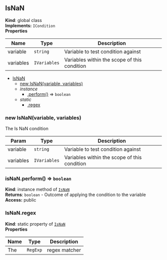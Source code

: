 <a name="IsNaN"></a>
## IsNaN
**Kind**: global class  
**Implements:** <code>ICondition</code>  
**Properties**

| Name | Type | Description |
| --- | --- | --- |
| variable | <code>string</code> | Variable to test condition against |
| variables | <code>IVariables</code> | Variables within the scope of this condition |


* [IsNaN](#IsNaN)
  * [new IsNaN(variable, variables)](#new_IsNaN_new)
  * _instance_
    * [.perform()](#IsNaN+perform) ⇒ <code>boolean</code>
  * _static_
    * [.regex](#IsNaN.regex)

<a name="new_IsNaN_new"></a>
### new IsNaN(variable, variables)
The Is NaN condition


| Param | Type | Description |
| --- | --- | --- |
| variable | <code>string</code> | Variable to test condition against |
| variables | <code>IVariables</code> | Variables within the scope of this condition |

<a name="IsNaN+perform"></a>
### isNaN.perform() ⇒ <code>boolean</code>
**Kind**: instance method of <code>[IsNaN](#IsNaN)</code>  
**Returns**: <code>boolean</code> - Outcome of applying the condition to the variable  
**Access:** public  
<a name="IsNaN.regex"></a>
### IsNaN.regex
**Kind**: static property of <code>[IsNaN](#IsNaN)</code>  
**Properties**

| Name | Type | Description |
| --- | --- | --- |
| The | <code>RegExp</code> | regex matcher |

